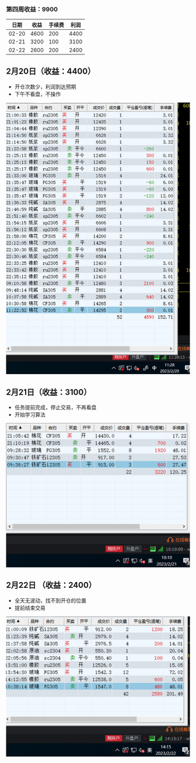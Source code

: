 ### 第四周收益：9900

| 日期  | 收益 | 手续费 | 利润 |
| ----- | ---- | ------ | ---- |
| 02-20 | 4600 | 200    | 4400 |
| 02-21 | 3200 | 100    | 3100 |
| 02-22 | 2600 | 200    | 2400 |



## 2月20日（收益：4400）

* 开仓次数少，利润到达预期
* 下午不看盘，不操作

![20230220](../../images/202302/20230220.png)



## 2月21日（收益：3100）

* 任务提前完成，停止交易，不再看盘
* 开始学习算法

![20230221](../../images/202302/20230221.png)





## 2月22日 （收益：2400）

* 全天无波动，找不到开仓的位置
* 提前结束交易

![20230222](../../images/202302/20230222.png)
